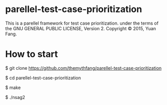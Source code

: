 # parellel-test-case-prioritization
This is a parellel framework for test case prioritization. 
under the terms of the GNU GENERAL PUBLIC LICENSE, Version 2.
Copyright © 2015, Yuan Fang.

# How to start
 $ git clone https://github.com/themythfang/parellel-test-case-prioritization
 
 $ cd parellel-test-case-prioritization
 
 $ make 
 
 $ ./nsag2
 
